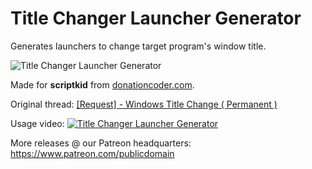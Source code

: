# Title Changer Launcher Generator
Generates launchers to change target program's window title.

![Title Changer Launcher Generator](https://i.imgsafe.org/1e/1ed37b52de.png)

Made for **scriptkid** from [donationcoder.com](https://www.donationcoder.com).

Original thread: [[Request] - Windows Title Change ( Permanent )](https://www.donationcoder.com/forum/index.php?topic=48711.0)

Usage video:
[![Title Changer Launcher Generator](http://img.youtube.com/vi/TAJGg5EBpZU/0.jpg)](http://www.youtube.com/watch?v=TAJGg5EBpZU "Title Changer Launcher Generator")

More releases @ our Patreon headquarters:
https://www.patreon.com/publicdomain
